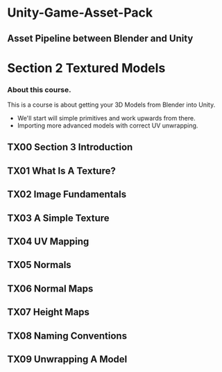# Unity-Game-Asset-Pack
## Asset Pipeline between Blender and Unity
# Section 2 Textured Models

### About this course.
This is a course is about getting your 3D Models from Blender into Unity.
- We'll start will simple primitives and work upwards from there.
- Importing more advanced models with correct UV unwrapping.

## TX00 Section 3 Introduction
## TX01 What Is A Texture?
## TX02 Image Fundamentals
## TX03 A Simple Texture
## TX04 UV Mapping
## TX05 Normals
## TX06 Normal Maps
## TX07 Height Maps
## TX08 Naming Conventions
## TX09 Unwrapping A Model
